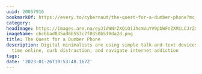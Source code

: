 ```yaml
---
uuid: 20057916
bookmarkOf: https://every.to/cybernaut/the-quest-for-a-dumber-phone?mc_cid=0db65fa9e9
category:
headImage: https://images.are.na/eyJidWNrZXQiOiJhcmVuYV9pbWFnZXMiLCJrZXkiOiIyMDA1NzkxNi9vcmlnaW5hbF9jNmM2YmFkODM1YWQ2YjU1N2M3ZjAzNTBiNWYwZGEyZC5wbmciLCJlZGl0cyI6eyJyZXNpemUiOnsid2lkdGgiOjEyMDAsImhlaWdodCI6MTIwMCwiZml0IjoiaW5zaWRlIiwid2l0aG91dEVubGFyZ2VtZW50Ijp0cnVlfSwid2VicCI6eyJxdWFsaXR5Ijo5MH0sImpwZWciOnsicXVhbGl0eSI6OTB9LCJyb3RhdGUiOm51bGx9fQ==?bc=0
imageName: c6c6bad835ad6b557c7f0350b5f0da2d.png
title: The Quest for a Dumber Phone
description: Digital minimalists are using simple talk-and-text devices to spend less
  time online, curb distraction, and navigate internet addiction
tags:
date: '2023-01-26T19:53:48.167Z'
---
```

